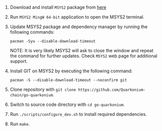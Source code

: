 1. Download and install `MSYS2` package from [here](https://www.msys2.org/)

2. Run `MSYS2 MingW 64-bit` application to open the MSYS2 terminal.

3. Update MSYS2 package and dependency manager by running the following commands:

	```
	pacman -Syu --disable-download-timeout
	```

	NOTE: It is very likely MSYS2 will ask to close the window and repeat the command for further updates. Check `MSYS2` web page for additional support.

4. Install GIT on MSYS2 by executing the following command:

	```
	pacman -S --disable-download-timeout --noconfirm git
	```

5. Clone repository with `git clone https://github.com/Quarkonium-chain/go-quarkonium`.

6. Switch to source code directory with `cd go-quarkonium`.

7. Run `./scripts/configure_dev.sh` to install required dependencies.

8. Run `make`.
